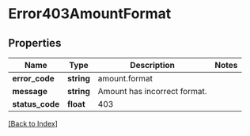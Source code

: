# Error403AmountFormat

## Properties

Name | Type | Description | Notes
------------ | ------------- | ------------- | -------------
**error_code** | **string** | amount.format |
**message** | **string** | Amount has incorrect format. |
**status_code** | **float** | 403 |

[[Back to Index]](../index.md)

